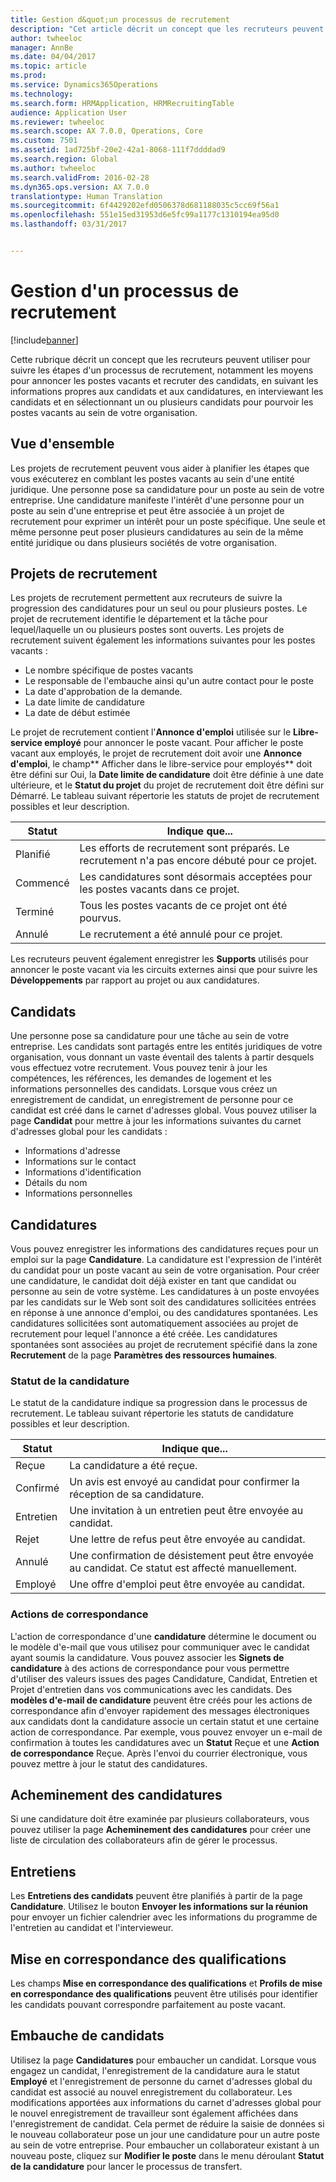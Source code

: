```yaml
---
title: Gestion d&quot;un processus de recrutement
description: "Cet article décrit un concept que les recruteurs peuvent utiliser pour suivre les étapes d&quot;un processus de recrutement, notamment les moyens pour annoncer les postes vacants et recruter des candidats, en suivant les informations propres aux candidats et aux candidatures, en interviewant les candidats et en sélectionnant un ou plusieurs candidats pour pourvoir les postes vacants au sein de votre organisation."
author: twheeloc
manager: AnnBe
ms.date: 04/04/2017
ms.topic: article
ms.prod: 
ms.service: Dynamics365Operations
ms.technology: 
ms.search.form: HRMApplication, HRMRecruitingTable
audience: Application User
ms.reviewer: twheeloc
ms.search.scope: AX 7.0.0, Operations, Core
ms.custom: 7501
ms.assetid: 1ad725bf-20e2-42a1-8068-111f7ddddad9
ms.search.region: Global
ms.author: twheeloc
ms.search.validFrom: 2016-02-28
ms.dyn365.ops.version: AX 7.0.0
translationtype: Human Translation
ms.sourcegitcommit: 6f4429202efd0506378d681188035c5cc69f56a1
ms.openlocfilehash: 551e15ed31953d6e5fc99a1177c1310194ea95d0
ms.lasthandoff: 03/31/2017


---
```


# <a name="manage-a-recruiting-process"></a>Gestion d'un processus de recrutement

[!include[banner](includes/banner.md)]


Cette rubrique décrit un concept que les recruteurs peuvent utiliser pour suivre les étapes d'un processus de recrutement, notamment les moyens pour annoncer les postes vacants et recruter des candidats, en suivant les informations propres aux candidats et aux candidatures, en interviewant les candidats et en sélectionnant un ou plusieurs candidats pour pourvoir les postes vacants au sein de votre organisation.

<a name="overview"></a>Vue d'ensemble
--------

Les projets de recrutement peuvent vous aider à planifier les étapes que vous exécuterez en comblant les postes vacants au sein d'une entité juridique. Une personne pose sa candidature pour un poste au sein de votre entreprise.  Une candidature manifeste l'intérêt d'une personne pour un poste au sein d'une entreprise et peut être associée à un projet de recrutement pour exprimer un intérêt pour un poste spécifique.  Une seule et même personne peut poser plusieurs candidatures au sein de la même entité juridique ou dans plusieurs sociétés de votre organisation.

<a name="recruitment-projects"></a>Projets de recrutement
--------------------

Les projets de recrutement permettent aux recruteurs de suivre la progression des candidatures pour un seul ou pour plusieurs postes.  Le projet de recrutement identifie le département et la tâche pour lequel/laquelle un ou plusieurs postes sont ouverts. Les projets de recrutement suivent également les informations suivantes pour les postes vacants :
-   Le nombre spécifique de postes vacants
-   Le responsable de l'embauche ainsi qu'un autre contact pour le poste
-   La date d'approbation de la demande.
-   La date limite de candidature
-   La date de début estimée

Le projet de recrutement contient l'**Annonce d'emploi** utilisée sur le **Libre-service employé** pour annoncer le poste vacant. Pour afficher le poste vacant aux employés, le projet de recrutement doit avoir une **Annonce d'emploi**, le champ** Afficher dans le libre-service pour employés** doit être défini sur Oui, la **Date limite de candidature** doit être définie à une date ultérieure, et le **Statut du projet** du projet de recrutement doit être défini sur Démarré. Le tableau suivant répertorie les statuts de projet de recrutement possibles et leur description.

| **Statut**    | **Indique que...**                                                                  |
|-----------|------------------------------------------------------------------------------------------|
| Planifié | Les efforts de recrutement sont préparés.  Le recrutement n'a pas encore débuté pour ce projet. |
| Commencé   | Les candidatures sont désormais acceptées pour les postes vacants dans ce projet.                    |
| Terminé  | Tous les postes vacants de ce projet ont été pourvus.                                          |
| Annulé  | Le recrutement a été annulé pour ce projet.                                           |

Les recruteurs peuvent également enregistrer les **Supports** utilisés pour annoncer le poste vacant via les circuits externes ainsi que pour suivre les **Développements** par rapport au projet ou aux candidatures.

<a name="applicants"></a>Candidats
----------

Une personne pose sa candidature pour une tâche au sein de votre entreprise.  Les candidats sont partagés entre les entités juridiques de votre organisation, vous donnant un vaste éventail des talents à partir desquels vous effectuez votre recrutement. Vous pouvez tenir à jour les compétences, les références, les demandes de logement et les informations personnelles des candidats. Lorsque vous créez un enregistrement de candidat, un enregistrement de personne pour ce candidat est créé dans le carnet d'adresses global. Vous pouvez utiliser la page **Candidat** pour mettre à jour les informations suivantes du carnet d'adresses global pour les candidats :
-   Informations d'adresse
-   Informations sur le contact
-   Informations d'identification
-   Détails du nom
-   Informations personnelles

## <a name="applications"></a>Candidatures
Vous pouvez enregistrer les informations des candidatures reçues pour un emploi sur la page **Candidature**. La candidature est l'expression de l'intérêt du candidat pour un poste vacant au sein de votre organisation.  Pour créer une candidature, le candidat doit déjà exister en tant que candidat ou personne au sein de votre système.
Les candidatures à un poste envoyées par les candidats sur le Web sont soit des candidatures sollicitées entrées en réponse à une annonce d'emploi, ou des candidatures spontanées. Les candidatures sollicitées sont automatiquement associées au projet de recrutement pour lequel l'annonce a été créée. Les candidatures spontanées sont associées au projet de recrutement spécifié dans la zone **Recrutement** de la page **Paramètres des ressources humaines**.
### <a name="application-status"></a>Statut de la candidature

Le statut de la candidature indique sa progression dans le processus de recrutement. Le tableau suivant répertorie les statuts de candidature possibles et leur description.

| Statut    | Indique que...                                                                           |
|-----------|-------------------------------------------------------------------------------------------|
| Reçue  | La candidature a été reçue.                                                             |
| Confirmé | Un avis est envoyé au candidat pour confirmer la réception de sa candidature.            |
| Entretien | Une invitation à un entretien peut être envoyée au candidat.                                     |
| Rejet | Une lettre de refus peut être envoyée au candidat.                                          |
| Annulé  | Une confirmation de désistement peut être envoyée au candidat. Ce statut est affecté manuellement. |
| Employé  | Une offre d'emploi peut être envoyée au candidat.                                         |

### <a name="correspondence-actions"></a>Actions de correspondance

L'action de correspondance d'une **candidature** détermine le document ou le modèle d'e-mail que vous utilisez pour communiquer avec le candidat ayant soumis la candidature. Vous pouvez associer les **Signets de candidature** à des actions de correspondance pour vous permettre d'utiliser des valeurs issues des pages Candidature, Candidat, Entretien et Projet d'entretien dans vos communications avec les candidats.  Des **modèles d'e-mail de candidature** peuvent être créés pour les actions de correspondance afin d'envoyer rapidement des messages électroniques aux candidats dont la candidature associe un certain statut et une certaine action de correspondance. Par exemple, vous pouvez envoyer un e-mail de confirmation à toutes les candidatures avec un **Statut** Reçue et une **Action de correspondance** Reçue.  Après l'envoi du courrier électronique, vous pouvez mettre à jour le statut des candidatures.

## <a name="application-routing"></a>Acheminement des candidatures

Si une candidature doit être examinée par plusieurs collaborateurs, vous pouvez utiliser la page **Acheminement des candidatures** pour créer une liste de circulation des collaborateurs afin de gérer le processus.

## <a name="interviews"></a>Entretiens

Les **Entretiens des candidats** peuvent être planifiés à partir de la page **Candidature**.  Utilisez le bouton **Envoyer les informations sur la réunion** pour envoyer un fichier calendrier avec les informations du programme de l'entretien au candidat et l'intervieweur.

## <a name="skill-mapping"></a>Mise en correspondance des qualifications

Les champs **Mise en correspondance des qualifications** et **Profils de mise en correspondance des qualifications** peuvent être utilisés pour identifier les candidats pouvant correspondre parfaitement au poste vacant.

## <a name="hiring-applicants"></a>Embauche de candidats

Utilisez la page **Candidatures** pour embaucher un candidat. Lorsque vous engagez un candidat, l'enregistrement de la candidature aura le statut **Employé** et l'enregistrement de personne du carnet d'adresses global du candidat est associé au nouvel enregistrement du collaborateur. Les modifications apportées aux informations du carnet d'adresses global pour le nouvel enregistrement de travailleur sont également affichées dans l'enregistrement de candidat. Cela permet de réduire la saisie de données si le nouveau collaborateur pose un jour une candidature pour un autre poste au sein de votre entreprise.  Pour embaucher un collaborateur existant à un nouveau poste, cliquez sur **Modifier le poste** dans le menu déroulant **Statut de la candidature** pour lancer le processus de transfert.






